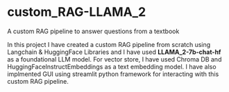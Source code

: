 # custom_RAG-LLAMA_2
A custom RAG pipeline to answer questions from a textbook

In this project I have created a custom RAG pipeline from scratch using Langchain & HuggingFace Libraries and I have used <b>LLAMA_2-7b-chat-hf</b> as a foundational LLM model.
For vector store, I have used Chroma DB and HuggingFaceInstructEmbeddings as a text embedding model.
I have also implmented GUI using streamlit python framework for interacting with this custom RAG pipeline.
